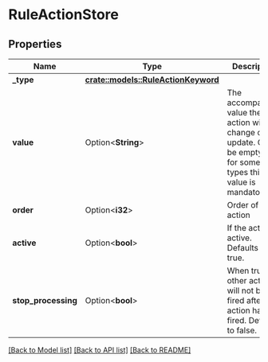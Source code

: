 # RuleActionStore

## Properties

Name | Type | Description | Notes
------------ | ------------- | ------------- | -------------
**_type** | [**crate::models::RuleActionKeyword**](RuleActionKeyword.md) |  | 
**value** | Option<**String**> | The accompanying value the action will set, change or update. Can be empty, but for some types this value is mandatory. | 
**order** | Option<**i32**> | Order of the action | [optional]
**active** | Option<**bool**> | If the action is active. Defaults to true. | [optional][default to true]
**stop_processing** | Option<**bool**> | When true, other actions will not be fired after this action has fired. Defaults to false. | [optional][default to false]

[[Back to Model list]](../README.md#documentation-for-models) [[Back to API list]](../README.md#documentation-for-api-endpoints) [[Back to README]](../README.md)


